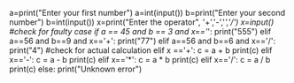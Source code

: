 a=print("Enter your first number")
a=int(input())
b=print("Enter your second number")
b=int(input())
x=print("Enter the operator", '+','-','*','/')
x=input()
#check for faulty case
if a == 45 and b == 3 and x=='*':
    print("555")
elif a==56 and b==9 and x=='+':
        print("77")
elif a==56 and b==6 and x=='/':
            print("4")
    #check for actual calculation
elif x =='+':
         c = a + b
         print(c)
elif x=='-':
    c = a - b
    print(c)
elif x=='*':
        c = a * b
        print(c)
elif x=='/':
            c = a / b
            print(c)
else:
    print("Unknown error")
